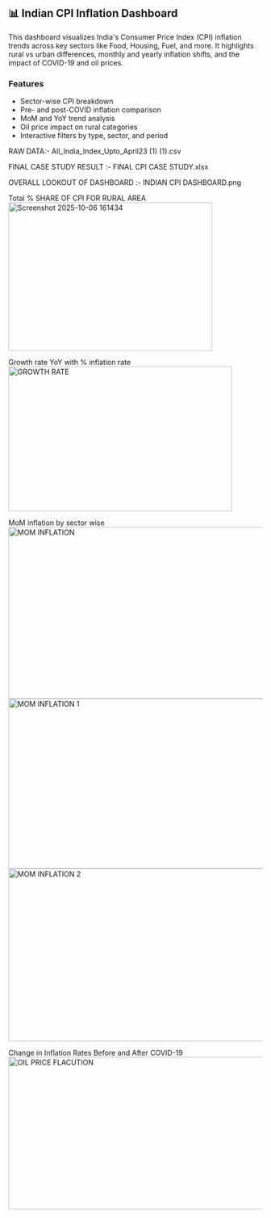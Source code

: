
## 📊 Indian CPI Inflation Dashboard

This dashboard visualizes India's Consumer Price Index (CPI) inflation trends across key sectors like Food, Housing, Fuel, and more. It highlights rural vs urban differences, monthly and yearly inflation shifts, and the impact of COVID-19 and oil prices.

### Features

- Sector-wise CPI breakdown  
- Pre- and post-COVID inflation comparison  
- MoM and YoY trend analysis  
- Oil price impact on rural categories  
- Interactive filters by type, sector, and period

  
RAW DATA:-
All_India_Index_Upto_April23 (1) (1).csv


FINAL CASE STUDY RESULT :-
FINAL CPI CASE STUDY.xlsx


OVERALL LOOKOUT OF DASHBOARD :-
INDIAN CPI DASHBOARD.png


Total % SHARE OF CPI FOR RURAL AREA 
<img width="404" height="294" alt="Screenshot 2025-10-06 161434" src="https://github.com/user-attachments/assets/a93603c4-c150-4268-87ae-12609882f951" />

Growth rate YoY with % inflation rate
<img width="443" height="287" alt="GROWTH RATE" src="https://github.com/user-attachments/assets/8b23bb73-d10b-4efe-ab49-b6d751e61cb5" />

MoM inflation by sector wise  
<img width="846" height="340" alt="MOM INFLATION" src="https://github.com/user-attachments/assets/47c21f4b-520c-49d7-95bb-306fa2c3723b" />
<img width="847" height="337" alt="MOM INFLATION 1" src="https://github.com/user-attachments/assets/c3c50f32-7c12-4e49-b232-5fdfc6beaa0d" />
<img width="847" height="342" alt="MOM INFLATION 2" src="https://github.com/user-attachments/assets/14874efe-a83b-4de0-b4c8-1b83dfd1b4f1" />

Change in Inflation Rates Before and After COVID-19 
<img width="505" height="302" alt="OIL PRICE FLACUTION" src="https://github.com/user-attachments/assets/4dd77cf8-68c1-4ef0-8f40-2a12400988e3" />







